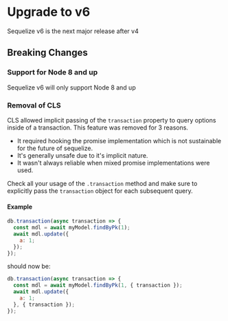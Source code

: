 # Upgrade to v6

Sequelize v6 is the next major release after v4

## Breaking Changes

### Support for Node 8 and up

Sequelize v6 will only support Node 8 and up

### Removal of CLS

CLS allowed implicit passing of the `transaction` property to query options inside of a transaction.
This feature was removed for 3 reasons.

- It required hooking the promise implementation which is not sustainable for the future of sequelize.
- It's generally unsafe due to it's implicit nature.
- It wasn't always reliable when mixed promise implementations were used.

Check all your usage of the `.transaction` method and make sure to explicitly pass the `transaction` object for each subsequent query.

#### Example

```js
db.transaction(async transaction => {
  const mdl = await myModel.findByPk(1);
  await mdl.update({
    a: 1;
  });
});
```

should now be:

```js
db.transaction(async transaction => {
  const mdl = await myModel.findByPk(1, { transaction });
  await mdl.update({
    a: 1;
  }, { transaction });
});
```
